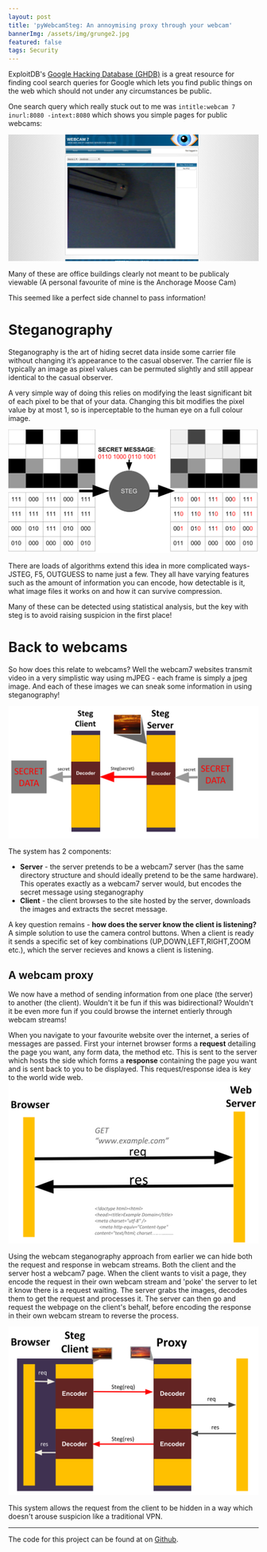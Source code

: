 ```yaml
---
layout: post
title: 'pyWebcamSteg: An annoymising proxy through your webcam'
bannerImg: /assets/img/grunge2.jpg
featured: false
tags: Security
---	
```

ExploitDB's [Google Hacking Database (GHDB)](https://www.exploit-db.com/google-hacking-database/) is a great resource for finding cool search queries for Google which lets you find public things on the web which should not under any circumstances be public.

One search query which really stuck out to me was `intitle:webcam 7 inurl:8080 -intext:8080` which shows you simple pages for public webcams:

![webcam7](/assets/img/pyWebcamSteg/webcam7.png)

Many of these are office buildings clearly not meant to be publicaly viewable (A personal favourite of mine is the Anchorage Moose Cam)

This seemed like a perfect side channel to pass information!

# Steganography
Steganography is the art of hiding secret data inside some carrier file without changing it’s appearance to the casual observer. The carrier file is typically an image as pixel values can be permuted slightly and still appear identical to the casual observer.

A very simple way of doing this relies on modifying the least significant bit of each pixel to be that of your data. Changing this bit modifies the pixel value by at most 1, so is inperceptable to the human eye on a full colour image.

![webcam7](/assets/img/pyWebcamSteg/stegExplain.svg)

There are loads of algorithms extend this idea in more complicated ways- JSTEG, F5, OUTGUESS to name just a few. They all have varying features such as the amount of information you can encode, how detectable is it, what image files it works on and how it can survive compression.

Many of these can be detected using statistical analysis, but the key with steg is to avoid raising suspicion in the first place!

# Back to webcams
So how does this relate to webcams? Well the webcam7 websites transmit video in a very simplistic way using mJPEG - each frame is simply a jpeg image. And each of these images we can sneak some information in using steganography!

![system1](/assets/img/pyWebcamSteg/system1.svg)

The system has 2 components:

- **Server** - the server pretends to be a webcam7 server (has the same directory structure and should ideally pretend to be the same hardware). This operates exactly as a webcam7 server would, but encodes the secret message using steganography
- **Client** - the client browses to the site hosted by the server, downloads the images and extracts the secret message.


A key question remains - **how does the server know the client is listening?** A simple solution to use the camera control buttons. When a client is ready it sends a specific set of key combinations (UP,DOWN,LEFT,RIGHT,ZOOM etc.), which the server recieves and knows a client is listening.

## A webcam proxy

We now have a method of sending information from one place (the server) to another (the client). Wouldn't it be fun if this was bidirectional? Wouldn't it be even more fun if you could browse the internet entierly through webcam streams!

When you navigate to your favourite website over the internet, a series of messages are passed. First your internet browser forms a **request** detailing the page you want, any form data, the method etc. This is sent to the server which hosts the side which forms a **response** containing the page you want and is sent back to you to be displayed. This request/response idea is key to the world wide web.
![www](/assets/img/pyWebcamSteg/www.svg)

Using the webcam steganography approach from earlier we can hide both the request and response in webcam streams. Both the client and the server host a webcam7 page. When the client wants to visit a page, they encode the request in their own webcam stream and 'poke' the server to let it know there is a request waiting. The server grabs the images, decodes them to get the request and processes it. The server can then go and request the webpage on the client's behalf, before encoding the response in their own webcam stream to reverse the process.

![system2](/assets/img/pyWebcamSteg/system2.svg)

This system allows the request from the client to be hidden in a way which doesn't arouse suspicion like a traditional VPN.

---
The code for this project can be found at on [Github](https://github.com/ghomasHudson/pyWebcamSteg).